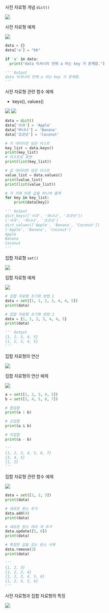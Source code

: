 사전 자료형 개념 `dict()`

![](/.uploads/2021-08-17-00-31-13.png)

사전 자료형 예제

![](/.uploads/2021-08-17-00-32-15.png)

``` py
data = {}
data['a'] = "bb"

if 'a' in data:
  print("data 딕셔너리 안에 a 라는 key 가 존재함.")

''' Output
data 딕셔너리 안에 a 라는 key 가 존재함.
'''
```

사전 자료형 관련 함수 예제

- keys(), values()

![](/.uploads/2021-08-17-00-38-30.png)
![](/.uploads/2021-08-17-00-39-04.png)

``` py
data = dict()
data['사과'] = 'Apple'
data['바나나'] = 'Banana'
data['코코넛'] = 'Coconut'

# 키 데이터만 담은 리스트
key_list = data.keys()
print(key_list)
# 리스트로 표현
print(list(key_list))

# 값 데이터만 담은 리스트
value_list = data.values()
print(value_list)
print(list(value_list))

# 각 키에 따른 값을 하나씩 출력
for key in key_list:
    print(data[key])

''' Output
dict_keys(['사과', '바나나', '코코넛'])
['사과', '바나나', '코코넛']
dict_values(['Apple', 'Banana', 'Coconut'])
['Apple', 'Banana', 'Coconut']
Apple
Banana
Coconut
'''
```

집합 자료형 `set()`

![](/.uploads/2021-08-17-01-28-45.png)

집합 자료형 예제

![](/.uploads/2021-08-17-01-29-47.png)

``` py
# 집합 자료형 초기화 방법 1
data = set([1, 1, 2, 3, 4, 4, 5])
print(data)

# 집합 자료형 초기화 방법 2
data = {1, 1, 2, 3, 4, 4, 5}
print(data)

''' Output
{1, 2, 3, 4, 5}
{1, 2, 3, 4, 5}
'''
```

집합 자료형의 연산

![](/.uploads/2021-08-17-01-33-18.png)

집합 자료형의 연산 예제

![](/.uploads/2021-08-17-01-34-06.png)

``` py
a = set([1, 2, 3, 4, 5])
b = set([3, 4, 5, 6, 7])

# 합집합
print(a | b)

# 교집합
print(a & b)

# 차집합
print(a - b)

'''
{1, 2, 3, 4, 5, 6, 7}
{3, 4, 5}
{1, 2}
'''
```

집합 자료형 관련 함수 예제

![](/.uploads/2021-08-17-01-34-29.png)

``` py
data = set([1, 2, 3])
print(data)

# 새로운 원소 추가
data.add(4)
print(data)

# 새로운 원소 여러 개 추가
data.update([5, 6])
print(data)

# 특정한 값을 갖는 원소 삭제
data.remove(3)
print(data)

'''
{1, 2, 3}
{1, 2, 3, 4}
{1, 2, 3, 4, 5, 6}
{1, 2, 4, 5, 6}
'''
```

사전 자료형과 집합 자료형의 특징

![](/.uploads/2021-08-17-01-38-06.png)